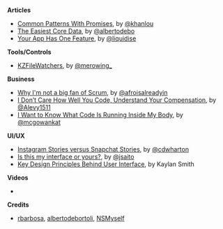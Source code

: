 
**Articles**

* [Common Patterns With Promises](http://khanlou.com/2016/08/common-patterns-with-promises/), by [@khanlou](https://twitter.com/khanlou)
* [The Easiest Core Data](http://albertodebortoli.com/blog/2016/08/05/the-easiest-core-data/), by [@albertodebo](https://twitter.com/albertodebo)
* [Your App Has One Feature](https://blog.benroux.me/your-app-has-one-feature/), by [@liquidise](https://twitter.com/liquidise)

**Tools/Controls**

* [KZFileWatchers](https://github.com/krzysztofzablocki/KZFileWatchers), by [@merowing_](https://twitter.com/merowing_)

**Business**

* [Why I'm not a big fan of Scrum](http://okigiveup.net/not-big-fan-of-scrum/), by [@afroisalreadyin](https://twitter.com/afroisalreadyin)
* [I Don’t Care How Well You Code, Understand Your Compensation](https://hackernoon.com/i-dont-care-how-well-you-code-understand-your-compensation-a1e810973c5e#.x9vb7mpqw), by [@Alevy1511](https://twitter.com/Alevy1511)
* [I Want to Know What Code Is Running Inside My Body](https://backchannel.com/i-want-to-know-what-code-is-running-inside-my-body-ff9a159da34b#.amdlxchcx), by [@mcgowankat](https://twitter.com/mcgowankat)

**UI/UX**

* [Instagram Stories versus Snapchat Stories](https://chriswharton.me/2016/08/instagram-stories-versus-snapchat-stories/), by [@cdwharton](https://twitter.com/cdwharton)
* [Is this my interface or yours?](https://medium.com/@jsaito/is-this-my-interface-or-yours-b09a7a795256#.2jldqsgs2), by [@jsaito](https://medium.com/@jsaito)
* [Key Design Principles Behind User Interface](http://thenextweb.com/dd/2016/08/09/design-principles-behind-user-interface/), by Kaylan Smith

**Videos**

*

**Credits**

* [rbarbosa](https://github.com/rbarbosa), [albertodebortoli](https://github.com/albertodebortoli), [NSMyself](https://github.com/NSMyself)
